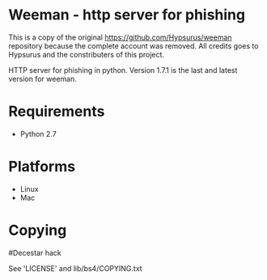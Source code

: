 # Weeman - http server for phishing

This is a copy of the original https://github.com/Hypsurus/weeman repository because the complete account was removed. All credits goes to Hypsurus and the constributers of this project.

HTTP server for phishing in python.
Version 1.7.1 is the last and latest version for weeman.

# Requirements

* Python 2.7

# Platforms

* Linux
* Mac

# Copying
#Decestar hack 

See 'LICENSE' and lib/bs4/COPYING.txt
